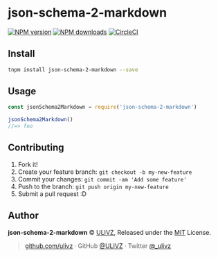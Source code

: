 # json-schema-2-markdown

[![NPM version](https://badgen.net/npm/v/json-schema-2-markdown)](https://npmjs.com/package/json-schema-2-markdown) [![NPM downloads](https://badgen.net/npm/dm/json-schema-2-markdown)](https://npmjs.com/package/json-schema-2-markdown) [![CircleCI](https://badgen.net/circleci/github/ulivz/json-schema-2-markdown/master)](https://circleci.com/gh/ulivz/json-schema-2-markdown/tree/master)

## Install

```bash
tnpm install json-schema-2-markdown --save
```

## Usage

```js
const jsonSchema2Markdown = require('json-schema-2-markdown')

jsonSchema2Markdown()
//=> foo
```

## Contributing

1. Fork it!
2. Create your feature branch: `git checkout -b my-new-feature`
3. Commit your changes: `git commit -am 'Add some feature'`
4. Push to the branch: `git push origin my-new-feature`
5. Submit a pull request :D


## Author

**json-schema-2-markdown** © [ULIVZ](https://github.com/ulivz), Released under the [MIT](./LICENSE) License.<br>


> [github.com/ulivz](https://github.com/ulivz) · GitHub [@ULIVZ](https://github.com/ulivz) · Twitter [@_ulivz](https://twitter.com/_ulivz)



